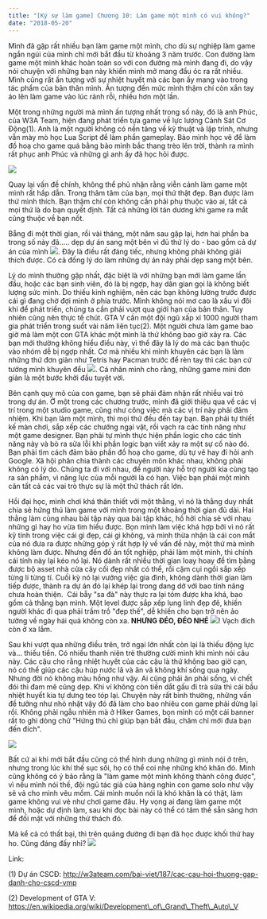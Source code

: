 ```yaml
---
title: "[Ký sự làm game] Chương 10: Làm game một mình có vui không?"
date: "2018-05-20"
---
```


Mình đã gặp rất nhiều bạn làm game một mình, cho dù sự nghiệp làm game ngắn ngủi của mình chỉ mới bắt đầu từ khoảng 3 năm trước. Con đường làm game một mình khác hoàn toàn so với con đường mà mình đang đi, do vậy nói chuyện với những bạn này khiến mình mở mang đầu óc ra rất nhiều. Mình cũng rất ấn tượng với sự nhiệt huyết mà các bạn ấy mang vào trong tác phẩm của bản thân mình. Ấn tượng đến mức mình thậm chí còn xắn tay áo lên làm game vào lúc rảnh rỗi, nhiều hơn một lần.

Một trong những người mà mình ấn tượng nhất trong số này, đó là anh Phúc, của W3A Team, hiện đang phát triển tựa game về lực lượng Cảnh Sát Cơ Động(1). Anh là một người không có nền tảng về kỹ thuật và lập trình, nhưng vẫn mày mò học Lua Script để làm phần gameplay. Bảo mình học vẽ để làm đồ hoạ cho game quá bằng bảo mình bắc thang trèo lên trời, thành ra mình rất phục anh Phúc và những gì anh ấy đã học hỏi được.

![](https://tongtunggiang.com/vi/assets/images/cover-website.jpg)

Quay lại vấn đề chính, không thể phủ nhận rằng viễn cảnh làm game một mình rất hấp dẫn. Trong thâm tâm của bạn, mọi thứ thật đẹp. Bạn được làm thứ mình thích. Bạn thậm chí còn không cần phải phụ thuộc vào ai, tất cả mọi thứ là do bạn quyết định. Tất cả những lời tán dương khi game ra mắt cũng thuộc về bạn nốt.

Bẵng đi một thời gian, rồi vài tháng, một năm sau gặp lại, hơn hai phần ba trong số này đã..... dẹp dự án sang một bên vì đủ thứ lý do - bao gồm cả dự án của mình ![](https://tongtunggiang.com/vi/assets/images/too_sad-e1507297889687.png). Đây là điều rất đáng tiếc, nhưng không phải không giải thích được. Có cả đống lý do làm những dự án này phải dẹp sang một bên.

Lý do mình thường gặp nhất, đặc biệt là với những bạn mới làm game lần đầu, hoặc các bạn sinh viên, đó là bị ngợp, hay dân gian gọi là không biết lượng sức mình. Do thiếu kinh nghiệm, nên các bạn không lường trước được cái gì đang chờ đợi mình ở phía trước. Mình không nói mơ cao là xấu vì đôi khi để phát triển, chúng ta cần phải vượt qua giới hạn của bản thân. Tuy nhiên cũng nên thực tế chút. GTA V cần một đội ngũ xấp xỉ 1000 người tham gia phát triển trong suốt vài năm liên tục(2). Một người chưa làm game bao giờ mà làm một con GTA khác một mình là thứ không bao giờ xảy ra. Các bạn mới thường không hiểu điều này, vì thế đây là lý do mà các bạn thuộc vào nhóm dễ bị ngợp nhất. Cơ mà nhiều khi mình khuyên các bạn là làm những thứ đơn giản như Tetris hay Pacman trước để rèn tay thì các bạn cứ tưởng mình khuyên đểu ![](https://tongtunggiang.com/vi/assets/images/too_sad-e1507297889687.png). Cá nhân mình cho rằng, những game mini đơn giản là một bước khởi đầu tuyệt vời.

Bên cạnh quy mô của con game, bạn sẽ phải đảm nhận rất nhiều vai trò trong dự án. Ở một trong các chương trước, mình đã giới thiệu qua về các vị trí trong một studio game, cũng như công việc mà các vị trí này phải đảm nhiệm. Khi bạn làm một mình, thì mọi thứ đều đến tay bạn. Bạn phải tự thiết kế màn chơi, sắp xếp các chướng ngại vật, rồi vạch ra các tính năng như một game designer. Bạn phải tự mình thực hiện phần logic cho các tính năng này và bò ra sửa lỗi khi phần logic bạn viết xảy ra một sự cố nào đó. Bạn phải tìm cách đảm bảo phần đồ hoạ cho game, dù tự vẽ hay đi hỏi anh Google. Xã hội phân chia thành các chuyên môn khác nhau, không phải không có lý do. Chúng ta đi với nhau, để người này hỗ trợ người kia cùng tạo ra sản phẩm, vì năng lực của mỗi người là có hạn. Việc bạn phải một mình cân tất cả các vai trò thực sự là một thử thách rất lớn.

Hồi đại học, mình chơi khá thân thiết với một thằng, vì nó là thằng duy nhất chia sẻ hứng thú làm game với mình trong một khoảng thời gian đủ dài. Hai thằng làm cùng nhau bài tập này qua bài tập khác, hồ hởi chia sẻ với nhau những gì hay ho vừa tìm hiểu được. Bọn mình làm việc khá hợp bởi vì nó rất kỹ tính trong việc cái gì đẹp, cái gì không, và mình thừa nhận là cái con mắt của nó đưa ra được những góp ý rất hợp lý về vấn đề này, một thứ mà mình không làm được. Nhưng đến đồ án tốt nghiệp, phải làm một mình, thì chính cái tính này lại kéo nó lại. Nó dành rất nhiều thời gian loay hoay để tìm bằng được bộ asset nhà cửa cây cối đẹp nhất có thể, rồi cặm cụi ngồi sắp xếp từng li từng tí. Cuối kỳ nó lại vướng việc gia đình, không dành thời gian làm tiếp được, thành ra dự án đó lại khép lại trong dang dở với bao tính năng chưa hoàn thiện.  Cái bẫy "sa đà" này thực ra lại tóm được kha khá, bao gồm cả thằng bạn mình. Một level được sắp xếp lung linh đẹp đẽ, khiến người khác đi qua phải trầm trồ "đẹp thế", dễ khiến cho bạn trở nên ảo tưởng về ngày hái quả không còn xa. **NHƯNG ĐÉO, ĐÉO NHÉ** ![](https://tongtunggiang.com/vi/assets/images/angry-e1526823595254.png)! Vạch đích còn ở xa lắm.

Sau khi vượt qua những điều trên, trở ngại lớn nhất còn lại là thiếu động lực và... thiếu tiền. Có nhiều thanh niên trẻ thường cười mình khi mình nói câu này. Các cậu cho rằng nhiệt huyết của các cậu là thứ không bao giờ cạn,  nó có thể giúp các cậu húp nước lã và ăn vã không khí sống qua ngày. Nhưng đời nó không màu hồng như vậy. Ai cũng phải ăn phải sống, vì chết đói thì đam mê cũng dẹp. Khi ví không còn tiền dắt gấu đi trà sữa thì cái bầu nhiệt huyết kia tự dưng teo tóp lại. Chuyện này rất bình thường, những vấn đề tưởng như nhỏ nhặt vậy đó đã làm cho bao nhiêu con game phải dừng lại rồi. Không phải ngẫu nhiên mà ở Hiker Games, bọn mình có một cái banner rất to ghi dòng chữ "Hứng thú chỉ giúp bạn bắt đầu, chăm chỉ mới đưa bạn đến đích".

![](https://encrypted-tbn0.gstatic.com/images?q=tbn:ANd9GcS2PXH-wFTDusHpb4UoAY6_BJcFN9YqsfS95W11yaWr3qJwwNQF)

Bất cứ ai khi mới bắt đầu cũng có thể hình dung những gì mình nói ở trên, nhưng trong lúc khí thế sục sôi, họ có thể coi nhẹ những khó khăn đó. Mình cũng không có ý bảo rằng là "làm game một mình không thành công được", vì nếu mình nói thế, đội ngũ tác giả của hàng nghìn con game solo như vậy sẽ vả cho mình vêu mồm. Cái mình muốn nói là khó khăn là có thật, làm game không vui vẻ như chơi game đâu. Hy vọng ai đang làm game một mình, hoặc dự định làm, sau khi đọc bài này có thể có tâm thế sẵn sàng hơn để đối mặt với những thử thách đó.

Mà kể cả có thất bại, thì trên quãng đường đi bạn đã học được khối thứ hay ho. Cũng đáng đấy nhỉ? ![](https://tongtunggiang.com/vi/assets/images/still_dreaming-e1507297928546.png)

Link:

(1) Dự án CSCĐ: http://w3ateam.com/bai-viet/187/cac-cau-hoi-thuong-gap-danh-cho-cscd-vmp

(2) Development of GTA V: https://en.wikipedia.org/wiki/Development\_of\_Grand\_Theft\_Auto\_V

